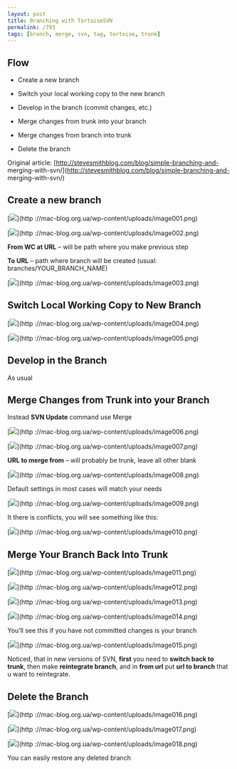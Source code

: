 ```yaml
---
layout: post
title: Branching with TortoiseSVN
permalink: /793
tags: [branch, merge, svn, tag, tortoise, trunk]
---
```


## Flow

  * Create a new branch

  * Switch your local working copy to the new branch

  * Develop in the branch (commit changes, etc.)

  * Merge changes from trunk into your branch

  * Merge changes from branch into trunk

  * Delete the branch

Original article: [http://stevesmithblog.com/blog/simple-branching-and-
merging-with-svn/](http://stevesmithblog.com/blog/simple-branching-and-
merging-with-svn/)

## Create a new branch

[![](http://mac-blog.org.ua/wp-content/uploads/image001-260x300.png)](http
://mac-blog.org.ua/wp-content/uploads/image001.png)

[![](http://mac-blog.org.ua/wp-content/uploads/image002-271x300.png)](http
://mac-blog.org.ua/wp-content/uploads/image002.png)

**From WC at URL** – will be path where you make previous step

**To URL** – path where branch will be created (usual: branches/YOUR_BRANCH_NAME)

[![](http://mac-blog.org.ua/wp-content/uploads/image003-300x135.png)](http
://mac-blog.org.ua/wp-content/uploads/image003.png)

## Switch Local Working Copy to New Branch

[![](http://mac-blog.org.ua/wp-content/uploads/image004-251x300.png)](http
://mac-blog.org.ua/wp-content/uploads/image004.png)

[![](http://mac-blog.org.ua/wp-content/uploads/image005-300x180.png)](http
://mac-blog.org.ua/wp-content/uploads/image005.png)

## Develop in the Branch

As usual

## Merge Changes from Trunk into your Branch

Instead **SVN Update** command use Merge

[![](http://mac-blog.org.ua/wp-content/uploads/image006-300x275.png)](http
://mac-blog.org.ua/wp-content/uploads/image006.png)

[![](http://mac-blog.org.ua/wp-content/uploads/image007-300x278.png)](http
://mac-blog.org.ua/wp-content/uploads/image007.png)

**URL to merge from** – will probably be trunk, leave all other blank

[![](http://mac-blog.org.ua/wp-content/uploads/image008-300x272.png)](http
://mac-blog.org.ua/wp-content/uploads/image008.png)

Default settings in most cases will match your needs

[![](http://mac-blog.org.ua/wp-content/uploads/image009-300x136.png)](http
://mac-blog.org.ua/wp-content/uploads/image009.png)

It there is conflicts, you will see something like this:

[![](http://mac-blog.org.ua/wp-content/uploads/image010-300x169.png)](http
://mac-blog.org.ua/wp-content/uploads/image010.png)

## Merge Your Branch Back Into Trunk

[![](http://mac-blog.org.ua/wp-content/uploads/image011-300x277.png)](http
://mac-blog.org.ua/wp-content/uploads/image011.png)

[![](http://mac-blog.org.ua/wp-content/uploads/image012-300x272.png)](http
://mac-blog.org.ua/wp-content/uploads/image012.png)

[![](http://mac-blog.org.ua/wp-content/uploads/image013-300x273.png)](http
://mac-blog.org.ua/wp-content/uploads/image013.png)

[![](http://mac-blog.org.ua/wp-content/uploads/image014-300x138.png)](http
://mac-blog.org.ua/wp-content/uploads/image014.png)

You’ll see this if you have not committed changes is your branch

[![](http://mac-blog.org.ua/wp-content/uploads/image015-300x138.png)](http
://mac-blog.org.ua/wp-content/uploads/image015.png)

Noticed, that in new versions of SVN, **first** you need to **switch back to
trunk**, then make **reintegrate branch**, and in **from url** put **url to
branch** that u want to reintegrate.

## Delete the Branch

[![](http://mac-blog.org.ua/wp-content/uploads/image016-300x170.png)](http
://mac-blog.org.ua/wp-content/uploads/image016.png)

[![](http://mac-blog.org.ua/wp-content/uploads/image017-300x212.png)](http
://mac-blog.org.ua/wp-content/uploads/image017.png)

[![](http://mac-blog.org.ua/wp-content/uploads/image018-300x264.png)](http
://mac-blog.org.ua/wp-content/uploads/image018.png)

You can easily restore any deleted branch
